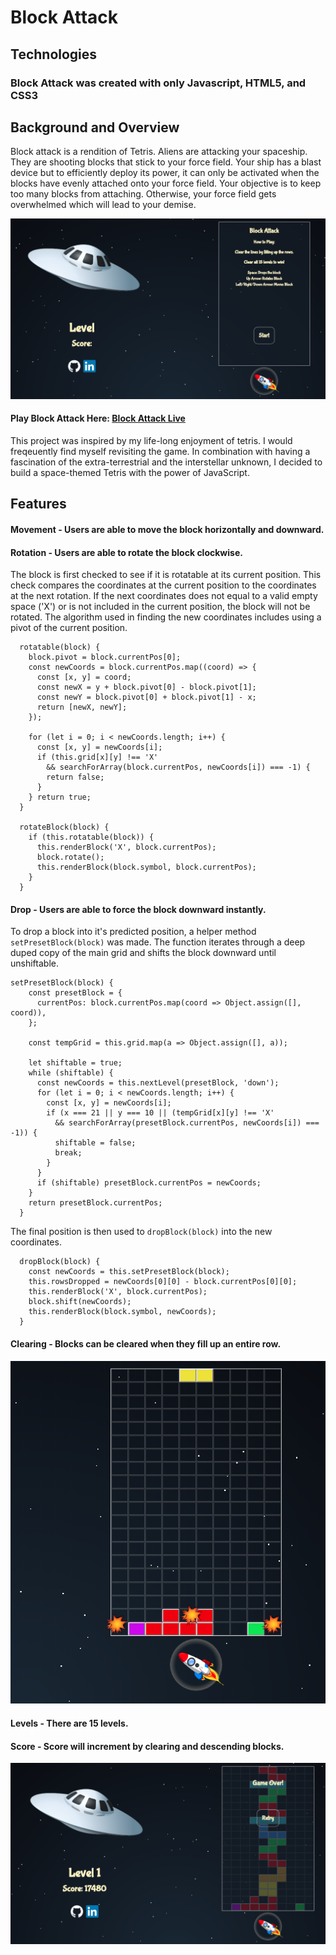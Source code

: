# Block Attack

## Technologies
### Block Attack was created with only Javascript, HTML5, and CSS3

## Background and Overview

Block attack is a rendition of Tetris. Aliens are attacking your spaceship. They are shooting blocks that stick to your force field. Your ship has a blast device but to efficiently deploy its power, it can only be activated when the blocks have evenly attached onto your force field. Your objective is to keep too many blocks from attaching. Otherwise, your force field gets overwhelmed which will lead to your demise.

![start](wireframes/start.png)

#### Play Block Attack Here: <a href="https://rikeychen.github.io/block-attack/">Block Attack Live</a>

This project was inspired by my life-long enjoyment of tetris. I would freqeuently find myself revisiting the game. In combination with having a fascination of the extra-terrestrial and the interstellar unknown, I decided to build a space-themed Tetris with the power of JavaScript.

## Features

#### Movement - Users are able to move the block horizontally and downward.

#### Rotation - Users are able to rotate the block clockwise.

The block is first checked to see if it is rotatable at its current position. This check compares the coordinates at the current position to the coordinates at the next rotation. If the next coordinates does not equal to a valid empty space ('X') or is not included in the current position, the block will not be rotated. The algorithm used in finding the new coordinates includes using a pivot of the current position.


```
  rotatable(block) {
    block.pivot = block.currentPos[0];
    const newCoords = block.currentPos.map((coord) => {
      const [x, y] = coord;
      const newX = y + block.pivot[0] - block.pivot[1];
      const newY = block.pivot[0] + block.pivot[1] - x;
      return [newX, newY];
    });

    for (let i = 0; i < newCoords.length; i++) {
      const [x, y] = newCoords[i];
      if (this.grid[x][y] !== 'X'
        && searchForArray(block.currentPos, newCoords[i]) === -1) {
        return false;
      }
    } return true;
  }

  rotateBlock(block) {
    if (this.rotatable(block)) {
      this.renderBlock('X', block.currentPos);
      block.rotate();
      this.renderBlock(block.symbol, block.currentPos);
    }
  }

```

#### Drop - Users are able to force the block downward instantly.

To drop a block into it's predicted position, a helper method `setPresetBlock(block)` was made. The function iterates through a deep duped copy of the main grid and shifts the block downward until unshiftable.


```
setPresetBlock(block) {
    const presetBlock = {
      currentPos: block.currentPos.map(coord => Object.assign([], coord)),
    };

    const tempGrid = this.grid.map(a => Object.assign([], a));

    let shiftable = true;
    while (shiftable) {
      const newCoords = this.nextLevel(presetBlock, 'down');
      for (let i = 0; i < newCoords.length; i++) {
        const [x, y] = newCoords[i];
        if (x === 21 || y === 10 || (tempGrid[x][y] !== 'X'
          && searchForArray(presetBlock.currentPos, newCoords[i]) === -1)) {
          shiftable = false;
          break;
        }
      }
      if (shiftable) presetBlock.currentPos = newCoords;
    }
    return presetBlock.currentPos;
  }

```

The final position is then used to `dropBlock(block)` into the new coordinates.

```
  dropBlock(block) {
    const newCoords = this.setPresetBlock(block);
    this.rowsDropped = newCoords[0][0] - block.currentPos[0][0];
    this.renderBlock('X', block.currentPos);
    block.shift(newCoords);
    this.renderBlock(block.symbol, newCoords);
  }
```

#### Clearing - Blocks can be cleared when they fill up an entire row.

![clear](wireframes/clear.png)

#### Levels - There are 15 levels.

#### Score - Score will increment by clearing and descending blocks.

![game_over](wireframes/game_over.png)



